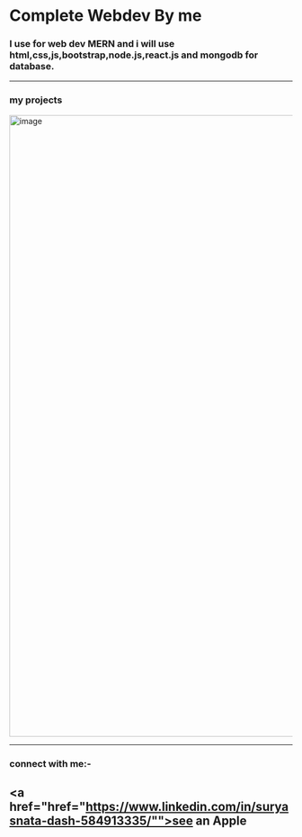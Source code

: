 # Complete Webdev By me 
### I use for web dev MERN and i will use html,css,js,bootstrap,node.js,react.js and mongodb for database.
---
### my projects
<img width="1456" height="1105" alt="image" src="https://github.com/user-attachments/assets/9d3e9915-1159-4ae7-8ef5-28eeb0120467" />

---
### connect with me:-
<a href="href="https://www.linkedin.com/in/suryasnata-dash-584913335/"">see an Apple</a>
---
